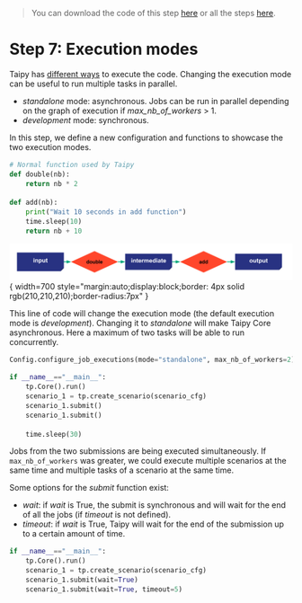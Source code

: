 > You can download the code of this step [here](../src/step_07.py) or all the steps [here](https://github.com/Avaiga/taipy-getting-started-core/tree/develop/src).

# Step 7: Execution modes

Taipy has [different ways](https://docs.taipy.io/en/latest/manuals/core/config/job-config/) to execute the code. Changing the execution mode can be useful to run multiple tasks in parallel.
- _standalone_ mode: asynchronous. Jobs can be run in parallel depending on the graph of execution if _max_nb_of_workers_ > 1.
- _development_ mode: synchronous.

In this step, we define a new configuration and functions to showcase the two execution modes.

```python
# Normal function used by Taipy
def double(nb):
    return nb * 2

def add(nb):
    print("Wait 10 seconds in add function")
    time.sleep(10)
    return nb + 10
```

![](config_07.svg){ width=700 style="margin:auto;display:block;border: 4px solid rgb(210,210,210);border-radius:7px" }



This line of code will change the execution mode (the default execution mode is _development_). Changing it to _standalone_ will make Taipy Core asynchronous. Here a maximum of two tasks will be able to run concurrently.

```python
Config.configure_job_executions(mode="standalone", max_nb_of_workers=2)
```


```python
if __name__=="__main__":
    tp.Core().run()
    scenario_1 = tp.create_scenario(scenario_cfg)
    scenario_1.submit()
    scenario_1.submit()

    time.sleep(30)
```

Jobs from the two submissions are being executed simultaneously. If `max_nb_of_workers` was greater, we could execute multiple scenarios at the same time and multiple tasks of a scenario at the same time.

Some options for the _submit_ function exist:
- _wait_: if _wait_ is True, the submit is synchronous and will wait for the end of all the jobs (if _timeout_ is not defined).
- _timeout_: if _wait_ is True, Taipy will wait for the end of the submission up to a certain amount of time.

```python
if __name__=="__main__":
    tp.Core().run()
    scenario_1 = tp.create_scenario(scenario_cfg)
    scenario_1.submit(wait=True)
    scenario_1.submit(wait=True, timeout=5)
```
